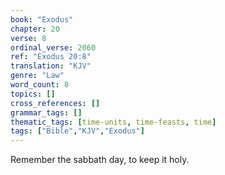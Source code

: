 ```yaml
---
book: "Exodus"
chapter: 20
verse: 8
ordinal_verse: 2060
ref: "Exodus 20:8"
translation: "KJV"
genre: "Law"
word_count: 8
topics: []
cross_references: []
grammar_tags: []
thematic_tags: [time-units, time-feasts, time]
tags: ["Bible","KJV","Exodus"]
---
```

Remember the sabbath day, to keep it holy.
